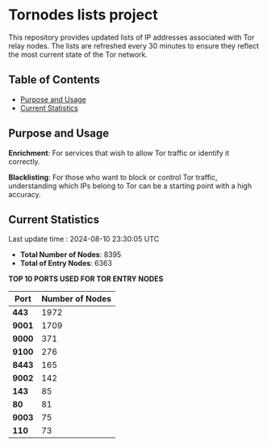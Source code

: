 # Tornodes lists project

This repository provides updated lists of IP addresses associated with Tor relay nodes. The lists are refreshed every 30 minutes to ensure they reflect the most current state of the Tor network.

## Table of Contents

- [Purpose and Usage](#purpose-and-usage)
- [Current Statistics](#current-statistics)


## Purpose and Usage

**Enrichment**: For services that wish to allow Tor traffic or identify it correctly.

**Blacklisting**: For those who want to block or control Tor traffic, understanding which IPs belong to Tor can be a starting point with a high accuracy.

## Current Statistics

Last update time : 2024-08-10 23:30:05 UTC

- **Total Number of Nodes**: 8395
- **Total of Entry Nodes**: 6363

**TOP 10 PORTS USED FOR TOR ENTRY NODES**

| **Port** | **Number of Nodes** |
|------|-----------------|
| **443**   | 1972  |
| **9001**   | 1709  |
| **9000**   | 371  |
| **9100**   | 276  |
| **8443**   | 165  |
| **9002**   | 142  |
| **143**   | 85  |
| **80**   | 81  |
| **9003**   | 75  |
| **110**   | 73  |

